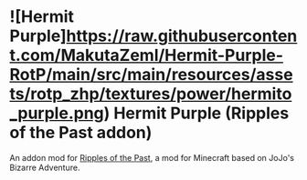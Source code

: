 # ![Hermit Purple]https://raw.githubusercontent.com/MakutaZeml/Hermit-Purple-RotP/main/src/main/resources/assets/rotp_zhp/textures/power/hermito_purple.png) Hermit Purple (Ripples of the Past addon) 
An addon mod for [Ripples of the Past](https://github.com/StandoByte/Ripples-of-the-Past), a mod for Minecraft based on JoJo's Bizarre Adventure.


